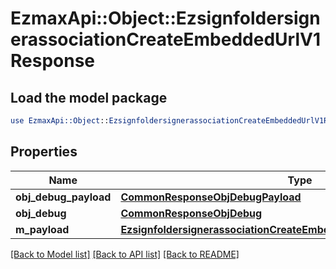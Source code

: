 # EzmaxApi::Object::EzsignfoldersignerassociationCreateEmbeddedUrlV1Response

## Load the model package
```perl
use EzmaxApi::Object::EzsignfoldersignerassociationCreateEmbeddedUrlV1Response;
```

## Properties
Name | Type | Description | Notes
------------ | ------------- | ------------- | -------------
**obj_debug_payload** | [**CommonResponseObjDebugPayload**](CommonResponseObjDebugPayload.md) |  | 
**obj_debug** | [**CommonResponseObjDebug**](CommonResponseObjDebug.md) |  | [optional] 
**m_payload** | [**EzsignfoldersignerassociationCreateEmbeddedUrlV1ResponseMPayload**](EzsignfoldersignerassociationCreateEmbeddedUrlV1ResponseMPayload.md) |  | 

[[Back to Model list]](../README.md#documentation-for-models) [[Back to API list]](../README.md#documentation-for-api-endpoints) [[Back to README]](../README.md)


